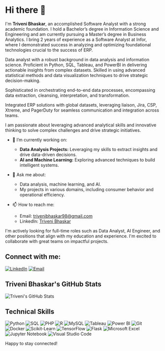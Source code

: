 # Hi there 👋

I'm **Triveni Bhaskar**, an accomplished Software Analyst with a strong academic foundation. I hold a Bachelor’s degree in Information Science and Engineering and am currently pursuing a Master’s degree in Business Analytics. I bring 2 years of experience as a Software Analyst at Infor, where I demonstrated success in analyzing and optimizing foundational technologies crucial to the success of ERP.

Data analyst with a robust background in data analysis and information science. Proficient in Python, SQL, Tableau, and PowerBI in delivering actionable insights from complex datasets. Skilled in using advanced statistical methods and data visualization techniques to drive strategic decision-making.

Sophisticated in orchestrating end-to-end data processes, encompassing data extraction, cleansing, interpretation, and transformation.

Integrated ERP solutions with global datasets, leveraging liaison, Jira, CSP, Xtreme, and PagerDuty for seamless communication and integration across teams.

I am passionate about leveraging advanced analytical skills and innovative thinking to solve complex challenges and drive strategic initiatives.

- 🔭 I’m currently working on:
  - **Data Analysis Projects:** Leveraging my skills to extract insights and drive data-driven decisions.
  - **AI and Machine Learning:** Exploring advanced techniques to build intelligent systems.

- 💬 Ask me about:
  - Data analysis, machine learning, and AI.
  - My projects in various domains, including consumer behavior and operational efficiency.

- 📫 How to reach me:
  - Email: [trivenibhaskar98@gmail.com](mailto:trivenibhaskar98@gmail.com)
  - LinkedIn: [Triveni Bhaskar](https://www.linkedin.com/in/triveni-bhaskar/)

I'm actively looking for full-time roles such as Data Analyst, AI Engineer, and other positions that align with my education and experience. I'm excited to collaborate with great teams on impactful projects.

## Connect with me:
[![LinkedIn](https://img.shields.io/badge/LinkedIn-0077B5?style=for-the-badge&logo=linkedin&logoColor=white)](https://www.linkedin.com/in/triveni-bhaskar/)
[![Email](https://img.shields.io/badge/Email-D14836?style=for-the-badge&logo=gmail&logoColor=white)](mailto:trivenibhaskar98@gmail.com)

## Triveni Bhaskar's GitHub Stats
![Triveni's GitHub Stats](https://github-readme-stats.vercel.app/api?username=your-github-username&show_icons=true&theme=radical)

## Technical Skills
![Python](https://img.shields.io/badge/Python-3776AB?style=for-the-badge&logo=python&logoColor=white)
![SQL](https://img.shields.io/badge/SQL-4479A1?style=for-the-badge&logo=postgresql&logoColor=white)
![PHP](https://img.shields.io/badge/PHP-777BB4?style=for-the-badge&logo=php&logoColor=white)
![R](https://img.shields.io/badge/R-276DC3?style=for-the-badge&logo=r&logoColor=white)
![MySQL](https://img.shields.io/badge/MySQL-4479A1?style=for-the-badge&logo=mysql&logoColor=white)
![Tableau](https://img.shields.io/badge/Tableau-E97627?style=for-the-badge&logo=tableau&logoColor=white)
![Power BI](https://img.shields.io/badge/Power%20BI-F2C811?style=for-the-badge&logo=power-bi&logoColor=black)
![Git](https://img.shields.io/badge/Git-F05032?style=for-the-badge&logo=git&logoColor=white)
![Docker](https://img.shields.io/badge/Docker-2496ED?style=for-the-badge&logo=docker&logoColor=white)
![Scikit-Learn](https://img.shields.io/badge/Scikit--Learn-F7931E?style=for-the-badge&logo=scikit-learn&logoColor=white)
![TensorFlow](https://img.shields.io/badge/TensorFlow-FF6F00?style=for-the-badge&logo=tensorflow&logoColor=white)
![Flask](https://img.shields.io/badge/Flask-000000?style=for-the-badge&logo=flask&logoColor=white)
![Microsoft Excel](https://img.shields.io/badge/Microsoft%20Excel-217346?style=for-the-badge&logo=microsoft-excel&logoColor=white)
![Jupyter Notebook](https://img.shields.io/badge/Jupyter-F37626?style=for-the-badge&logo=jupyter&logoColor=white)
![Visual Studio Code](https://img.shields.io/badge/Visual%20Studio%20Code-007ACC?style=for-the-badge&logo=visual-studio-code&logoColor=white)

Happy to stay connected!
